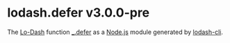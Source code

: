 # lodash.defer v3.0.0-pre

The [Lo-Dash](https://lodash.com/) function [_.defer](http://lodash.com/docs#defer) as a [Node.js](http://nodejs.org/) module generated by [lodash-cli](https://www.npmjs.com/package/lodash-cli).
